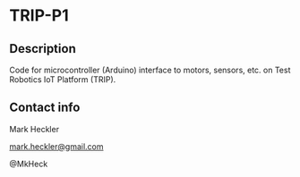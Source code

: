 # TRIP-P1

## Description

Code for microcontroller (Arduino) interface to motors, sensors, etc. on Test Robotics IoT Platform (TRIP).

## Contact info

Mark Heckler

mark.heckler@gmail.com

@MkHeck
